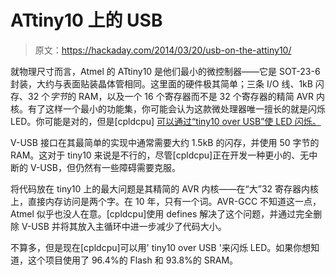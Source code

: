 # ATtiny10 上的 USB

> 原文：<https://hackaday.com/2014/03/20/usb-on-the-attiny10/>

就物理尺寸而言，Atmel 的 ATtiny10 是他们最小的微控制器——它是 SOT-23-6 封装，大约与表面贴装晶体管相同。这里面的硬件极其简单；三条 I/O 线、1kB 闪存、32 个*字节*的 RAM，以及一个 16 个寄存器而不是 32 个寄存器的精简 AVR 内核。有了这样一个最小的功能集，你可能会认为这款微处理器唯一擅长的就是闪烁 LED。你可能是对的，但是[cpldcpu] [可以通过“tiny10 over USB”使 LED 闪烁。](http://cpldcpu.wordpress.com/2014/03/19/%C2%B5-wire-usb-on-an-attiny-10/)

V-USB 接口在其最简单的实现中通常需要大约 1.5kB 的闪存，并使用 50 字节的 RAM。这对于 tiny10 来说是不行的，尽管[cpldcpu]正在开发一种更小的、无中断的 V-USB，但仍然有一些障碍需要克服。

将代码放在 tiny10 上的最大问题是其精简的 AVR 内核——在“大”32 寄存器内核上，直接内存访问是两个字。在 10 年，只有一个词。AVR-GCC 不知道这一点，Atmel 似乎也没人在意。[cpldcpu]使用 defines 解决了这个问题，并通过完全删除 V-USB 并将其放入主循环中进一步减少了代码大小。

不算多，但是现在[cpldcpu]可以用' tiny10 over USB '来闪烁 LED。如果你想知道，这个项目使用了 96.4%的 Flash 和 93.8%的 SRAM。